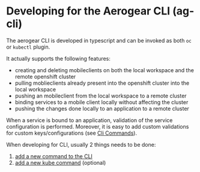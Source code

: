 # Developing for the Aerogear CLI (ag-cli)

The aerogear CLI is developed in typescript and can be invoked as both `oc` or `kubectl` plugin.

It actually supports the following features:
* creating and deleting mobileclients on both the local workspace and the remote openshift cluster
* pulling moblieclients already present into the openshift cluster into the local workspace
* pushing an mobileclient from the local workspace to a remote cluster
* binding services to a mobile client locally without affecting the cluster
* pushing the changes done locally to an application to a remote cluster

When a service is bound to an application, validation of the service configuration is performed.
Moreover, it is easy to add custom validations for custom keys/configurations (see [Cli Commands](./CliCommands.md#Validators)).

When developing for CLI, usually 2 things needs to be done:
1. [add a new command to the CLI](./CliCommands.md)
2. [add a new kube command](./KubeCommands.md) (optional)


